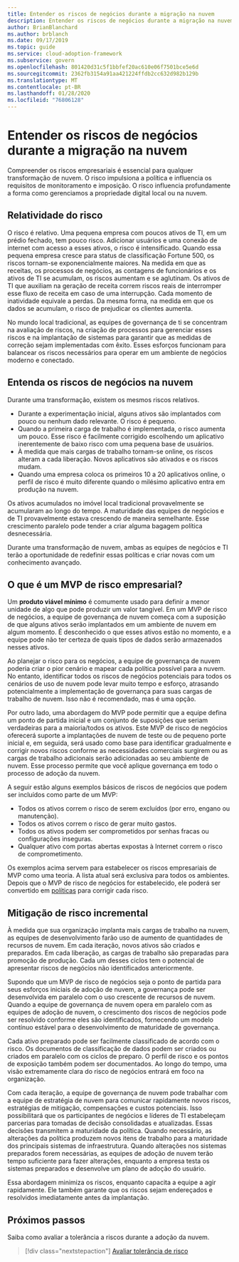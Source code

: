 ```yaml
---
title: Entender os riscos de negócios durante a migração na nuvem
description: Entender os riscos de negócios durante a migração na nuvem
author: BrianBlanchard
ms.author: brblanch
ms.date: 09/17/2019
ms.topic: guide
ms.service: cloud-adoption-framework
ms.subservice: govern
ms.openlocfilehash: 801420d31c5f1bbfef20ac610e06f7501bce5e6d
ms.sourcegitcommit: 2362fb3154a91aa421224ffdb2cc632d982b129b
ms.translationtype: MT
ms.contentlocale: pt-BR
ms.lasthandoff: 01/28/2020
ms.locfileid: "76806128"
---
```

<!-- markdownlint-disable MD026 -->

# <a name="understand-business-risk-during-cloud-migration"></a>Entender os riscos de negócios durante a migração na nuvem

Compreender os riscos empresariais é essencial para qualquer transformação de nuvem. O risco impulsiona a política e influencia os requisitos de monitoramento e imposição. O risco influencia profundamente a forma como gerenciamos a propriedade digital local ou na nuvem.

<!-- markdownlint-enable MD026 -->

## <a name="relativity-of-risk"></a>Relatividade do risco

O risco é relativo. Uma pequena empresa com poucos ativos de TI, em um prédio fechado, tem pouco risco. Adicionar usuários e uma conexão de internet com acesso a esses ativos, o risco é intensificado. Quando essa pequena empresa cresce para status de classificação Fortune 500, os riscos tornam-se exponencialmente maiores. Na medida em que as receitas, os processos de negócios, as contagens de funcionários e os ativos de TI se acumulam, os riscos aumentam e se aglutinam. Os ativos de TI que auxiliam na geração de receita correm riscos reais de interromper esse fluxo de receita em caso de uma interrupção. Cada momento de inatividade equivale a perdas. Da mesma forma, na medida em que os dados se acumulam, o risco de prejudicar os clientes aumenta.

No mundo local tradicional, as equipes de governança de ti se concentram na avaliação de riscos, na criação de processos para gerenciar esses riscos e na implantação de sistemas para garantir que as medidas de correção sejam implementadas com êxito. Esses esforços funcionam para balancear os riscos necessários para operar em um ambiente de negócios moderno e conectado.

## <a name="understand-business-risks-in-the-cloud"></a>Entenda os riscos de negócios na nuvem

Durante uma transformação, existem os mesmos riscos relativos.

- Durante a experimentação inicial, alguns ativos são implantados com pouco ou nenhum dado relevante. O risco é pequeno.
- Quando a primeira carga de trabalho é implementada, o risco aumenta um pouco. Esse risco é facilmente corrigido escolhendo um aplicativo inerentemente de baixo risco com uma pequena base de usuários.
- À medida que mais cargas de trabalho tornam-se online, os riscos alteram a cada liberação. Novos aplicativos são ativados e os riscos mudam.
- Quando uma empresa coloca os primeiros 10 a 20 aplicativos online, o perfil de risco é muito diferente quando o milésimo aplicativo entra em produção na nuvem.

Os ativos acumulados no imóvel local tradicional provavelmente se acumularam ao longo do tempo. A maturidade das equipes de negócios e de TI provavelmente estava crescendo de maneira semelhante. Esse crescimento paralelo pode tender a criar alguma bagagem política desnecessária.

Durante uma transformação de nuvem, ambas as equipes de negócios e TI terão a oportunidade de redefinir essas políticas e criar novas com um conhecimento avançado.

<!-- markdownlint-disable MD026 -->

## <a name="what-is-a-business-risk-mvp"></a>O que é um MVP de risco empresarial?

Um **produto viável mínimo** é comumente usado para definir a menor unidade de algo que pode produzir um valor tangível. Em um MVP de risco de negócios, a equipe de governança de nuvem começa com a suposição de que alguns ativos serão implantados em um ambiente de nuvem em algum momento. É desconhecido o que esses ativos estão no momento, e a equipe pode não ter certeza de quais tipos de dados serão armazenados nesses ativos.

Ao planejar o risco para os negócios, a equipe de governança de nuvem poderia criar o pior cenário e mapear cada política possível para a nuvem. No entanto, identificar todos os riscos de negócios potenciais para todos os cenários de uso de nuvem pode levar muito tempo e esforço, atrasando potencialmente a implementação de governança para suas cargas de trabalho de nuvem. Isso não é recomendado, mas é uma opção.

Por outro lado, uma abordagem do MVP pode permitir que a equipe defina um ponto de partida inicial e um conjunto de suposições que seriam verdadeiras para a maioria/todos os ativos. Este MVP de risco de negócios oferecerá suporte a implantações de nuvem de teste ou de pequeno porte inicial e, em seguida, será usado como base para identificar gradualmente e corrigir novos riscos conforme as necessidades comerciais surgirem ou as cargas de trabalho adicionais serão adicionadas ao seu ambiente de nuvem. Esse processo permite que você aplique governança em todo o processo de adoção da nuvem.

A seguir estão alguns exemplos básicos de riscos de negócios que podem ser incluídos como parte de um MVP:

- Todos os ativos correm o risco de serem excluídos (por erro, engano ou manutenção).
- Todos os ativos correm o risco de gerar muito gastos.
- Todos os ativos podem ser comprometidos por senhas fracas ou configurações inseguras.
- Qualquer ativo com portas abertas expostas à Internet correm o risco de comprometimento.

Os exemplos acima servem para estabelecer os riscos empresariais de MVP como uma teoria. A lista atual será exclusiva para todos os ambientes.
Depois que o MVP de risco de negócios for estabelecido, ele poderá ser convertido em [políticas](./index.md) para corrigir cada risco.

<!-- markdownlint-enable MD026 -->

## <a name="incremental-risk-mitigation"></a>Mitigação de risco incremental

À medida que sua organização implanta mais cargas de trabalho na nuvem, as equipes de desenvolvimento farão uso de aumento de quantidades de recursos de nuvem. Em cada iteração, novos ativos são criados e preparados. Em cada liberação, as cargas de trabalho são preparadas para promoção de produção. Cada um desses ciclos tem o potencial de apresentar riscos de negócios não identificados anteriormente.

Supondo que um MVP de risco de negócios seja o ponto de partida para seus esforços iniciais de adoção de nuvem, a governança pode ser desenvolvida em paralelo com o uso crescente de recursos de nuvem. Quando a equipe de governança de nuvem opera em paralelo com as equipes de adoção de nuvem, o crescimento dos riscos de negócios pode ser resolvido conforme eles são identificados, fornecendo um modelo contínuo estável para o desenvolvimento de maturidade de governança.

Cada ativo preparado pode ser facilmente classificado de acordo com o risco. Os documentos de classificação de dados podem ser criados ou criados em paralelo com os ciclos de preparo. O perfil de risco e os pontos de exposição também podem ser documentados. Ao longo do tempo, uma visão extremamente clara do risco de negócios entrará em foco na organização.

Com cada iteração, a equipe de governança de nuvem pode trabalhar com a equipe de estratégia de nuvem para comunicar rapidamente novos riscos, estratégias de mitigação, compensações e custos potenciais. Isso possibilitará que os participantes de negócios e líderes de TI estabeleçam parcerias para tomadas de decisão consolidadas e atualizadas. Essas decisões transmitem a maturidade da política. Quando necessário, as alterações da política produzem novos itens de trabalho para a maturidade dos principais sistemas de infraestrutura. Quando alterações nos sistemas preparados forem necessárias, as equipes de adoção de nuvem terão tempo suficiente para fazer alterações, enquanto a empresa testa os sistemas preparados e desenvolve um plano de adoção do usuário.

Essa abordagem minimiza os riscos, enquanto capacita a equipe a agir rapidamente. Ele também garante que os riscos sejam endereçados e resolvidos imediatamente antes da implantação.

## <a name="next-steps"></a>Próximos passos

Saiba como avaliar a tolerância a riscos durante a adoção da nuvem.

> [!div class="nextstepaction"]
> [Avaliar tolerância de risco](./risk-tolerance.md)
